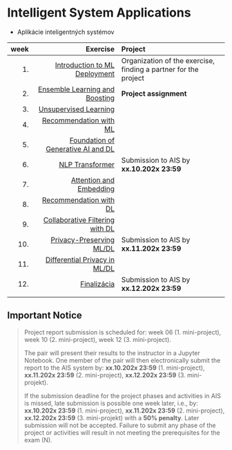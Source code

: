 #  Intelligent System Applications
- Aplikácie inteligentných systémov 

| week | Exercise              | Project          |
| ----:| ---------------------------------------------------: | :--------------------------------------------|
| 1.   | [Introduction to ML Deployment](https://github.com/FIIT-ISA/2023-2024/tree/main/exercises/week-01)   | Organization of the exercise, finding a partner for the project|
| 2.   | [Ensemble Learning and Boosting](https://github.com/FIIT-ISA/2023-2024/tree/main/exercises/week-02)  | **Project assignment** |
| 3.   | [Unsupervised Learning](https://github.com/FIIT-ISA/2023-2024/tree/main/exercises/week-03)           |  |
| 4.   | [Recommendation with ML](https://github.com/FIIT-ISA/2023-2024/tree/main/exercises/week-04)          |  |
| 5.   | [Foundation of Generative AI and DL](https://github.com/FIIT-ISA/2023-2024/tree/main/exercises/week-05)   |  |
| 6.   | [NLP Transformer](https://github.com/FIIT-ISA/2023-2024/tree/main/exercises/week-06)                 | Submission to AIS by **xx.10.202x 23:59** |
| 7.   | [Attention and Embedding](https://github.com/FIIT-ISA/2023-2024/tree/main/exercises/week-07)         |  |
| 8.   | [Recommendation with DL](https://github.com/FIIT-ISA/2023-2024/tree/main/exercises/week-08)          |  |
| 9.   | [Collaborative Filtering with DL](https://github.com/FIIT-ISA/2023-2024/tree/main/exercises/week-09) |  |
| 10.  | [Privacy-Preserving ML/DL](https://github.com/FIIT-ISA/2023-2024/tree/main/exercises/week-10)        | Submission to AIS  by **xx.11.202x 23:59** |
| 11.  | [Differential Privacy in ML/DL](https://github.com/FIIT-ISA/2023-2024/tree/main/exercises/week-11)   |  |
| 12.  | [Finalizácia](https://github.com/FIIT-ISA/2023-2024/tree/main/exercises/week-12)                     | Submission to AIS  by **xx.12.202x 23:59** |
|      |                                                      |                                               |

## Important Notice

> Project report submission is scheduled for:
> week 06 (1. mini-project),
> week 10 (2. mini-project),
> week 12 (3. mini-project).
>
> The pair will present their results to the instructor in a Jupyter Notebook. One member of the pair will then electronically submit the report to the AIS system by:
> **xx.10.202x 23:59** (1. mini-project),
> **xx.11.202x 23:59** (2. mini-project), 
> **xx.12.202x 23:59** (3. mini-projekt).
>
> If the submission deadline for the project phases and activities in AIS is missed, late submission is possible one week later, i.e., by:
> **xx.10.202x 23:59** (1. mini-project),
> **xx.11.202x 23:59** (2. mini-project), 
> **xx.12.202x 23:59** (3. mini-projekt)
> with a **50% penalty**.
> Later submission will not be accepted. Failure to submit any phase of the project or activities will result in not meeting the prerequisites for the exam (N).
